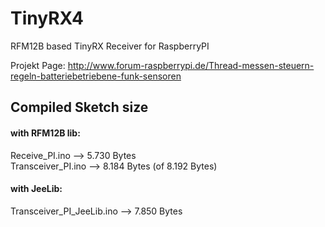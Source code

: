 TinyRX4
=======

RFM12B based TinyRX Receiver for RaspberryPI  


Projekt Page: http://www.forum-raspberrypi.de/Thread-messen-steuern-regeln-batteriebetriebene-funk-sensoren  


## Compiled Sketch size

#### with RFM12B lib:

Receive_PI.ino --> 5.730 Bytes  
Transceiver_PI.ino --> 8.184 Bytes (of 8.192 Bytes)  

#### with JeeLib:

Transceiver_PI_JeeLib.ino --> 7.850 Bytes  
